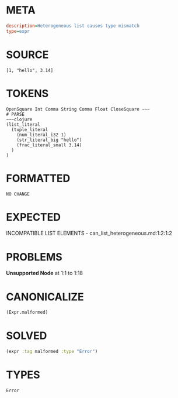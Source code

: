 # META
~~~ini
description=Heterogeneous list causes type mismatch
type=expr
~~~
# SOURCE
~~~roc
[1, "hello", 3.14]
~~~
# TOKENS
~~~text
OpenSquare Int Comma String Comma Float CloseSquare ~~~
# PARSE
~~~clojure
(list_literal
  (tuple_literal
    (num_literal_i32 1)
    (str_literal_big "hello")
    (frac_literal_small 3.14)
  )
)
~~~
# FORMATTED
~~~roc
NO CHANGE
~~~
# EXPECTED
INCOMPATIBLE LIST ELEMENTS - can_list_heterogeneous.md:1:2:1:2
# PROBLEMS
**Unsupported Node**
at 1:1 to 1:18

# CANONICALIZE
~~~clojure
(Expr.malformed)
~~~
# SOLVED
~~~clojure
(expr :tag malformed :type "Error")
~~~
# TYPES
~~~roc
Error
~~~
